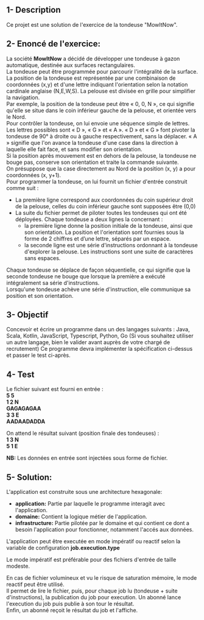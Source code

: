 
## 1- Description

Ce projet est une solution de l'exercice de la tondeuse "MowItNow".

## 2- Enoncé de l'exercice:

La société **MowItNow** a décidé de développer une tondeuse à gazon automatique, destinée aux
surfaces rectangulaires.  
La tondeuse peut être programmée pour parcourir l'intégralité de la surface.
La position de la tondeuse est représentée par une combinaison de coordonnées (x,y) et d'une
lettre indiquant l'orientation selon la notation cardinale anglaise (N,E,W,S). La pelouse est
divisée en grille pour simplifier la navigation.  
Par exemple, la position de la tondeuse peut être « 0, 0, N », ce qui signifie qu'elle se situe
dans le coin inférieur gauche de la pelouse, et orientée vers le Nord.  
Pour contrôler la tondeuse, on lui envoie une séquence simple de lettres. Les lettres possibles
sont « D », « G » et « A ». « D » et « G » font pivoter la tondeuse de 90° à droite ou à gauche
respectivement, sans la déplacer. « A » signifie que l'on avance la tondeuse d'une case dans la
direction à laquelle elle fait face, et sans modifier son orientation.  
Si la position après mouvement est en dehors de la pelouse, la tondeuse ne bouge pas,
conserve son orientation et traite la commande suivante.  
On présuppose que la case directement au Nord de la position (x, y) a pour coordonnées (x,
y+1).  
Pour programmer la tondeuse, on lui fournit un fichier d'entrée construit comme suit :    
* La première ligne correspond aux coordonnées du coin supérieur droit de la pelouse, celles
du coin inférieur gauche sont supposées être (0,0)  
* La suite du fichier permet de piloter toutes les tondeuses qui ont été déployées. Chaque
tondeuse a deux lignes la concernant :
  * la première ligne donne la position initiale de la tondeuse, ainsi que son orientation. La
position et l'orientation sont fournies sous la forme de 2 chiffres et d’une lettre, séparés
par un espace.
  * la seconde ligne est une série d'instructions ordonnant à la tondeuse d'explorer la
pelouse. Les instructions sont une suite de caractères sans espaces.

Chaque tondeuse se déplace de façon séquentielle, ce qui signifie que la seconde tondeuse ne
bouge que lorsque la première a exécuté intégralement sa série d'instructions.  
Lorsqu'une tondeuse achève une série d'instruction, elle communique sa position et son
orientation.

## 3- Objectif
Concevoir et écrire un programme dans un des langages suivants : Java, Scala, Kotlin,
JavaScript, Typescript, Python, Go (Si vous souhaitez utiliser un autre langage, bien le valider
avant auprès de votre chargé de recrutement)
Ce programme devra implémenter la spécification ci-dessus et passer le test ci-après.

## 4- Test

Le fichier suivant est fourni en entrée :  
**5 5  
1 2 N  
GAGAGAGAA  
3 3 E  
AADAADADDA**

On attend le résultat suivant (position finale des tondeuses) :  
**1 3 N  
5 1 E**

**NB:** Les données en entrée sont injectées sous forme de fichier.

## 5- Solution:
L'application est construite sous une architecture hexagonale:  
* **application:**
Partie par laquelle le programme interagit avec l'application.  
* **domaine:**
Contient la logique métier de l'application.
* **infrastructure:**
Partie pilotée par le domaine et qui contient ce dont a besoin l'application pour fonctionner, notamment l'accés aux données.

L'application peut être executée en mode impératif ou reactif selon la variable de configuration **job.execution.type**  

Le mode impératif est préférable pour des fichiers d'entrée de taille modeste.  

En cas de fichier volumineux et vu le risque de saturation mémoire, le mode reactif peut être utilisé.  
Il permet de lire le fichier, puis, pour chaque job lu (tondeuse + suite d'instructions), la publication du job pour execution.
Un abonné lance l'execution du job puis publie à son tour le résultat.  
Enfin, un abonné reçoit le résultat du job et l'affiche.








